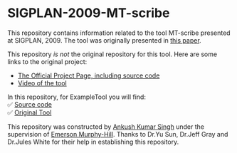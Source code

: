 # SIGPLAN-2009-MT-scribe
This repository contains information related to the tool MT-scribe presented at SIGPLAN, 2009. The tool was originally presented in [this paper](http://dl.acm.org/citation.cfm?doid=1639950.1640029).

This repository _is not_ the original repository for this tool. Here are some links to the original project:
* [The Official Project Page, including source code](https://cis.uab.edu/softcom/)
* [Video of the tool](https://cis.uab.edu/softcom/mtbd/)

In this repository, for ExampleTool you will find:</br>
:white_check_mark: [Source code](https://cis.uab.edu/softcom/mtbd/)</br>
:white_check_mark: [Original Tool](https://cis.uab.edu/softcom/mtbd/)</br>

This repository was constructed by [Ankush Kumar Singh](https://github.com/asingh21) under the supervision of [Emerson Murphy-Hill](https://github.com/CaptainEmerson). Thanks to Dr.Yu Sun, Dr.Jeff Gray and Dr.Jules White for their help in establishing this repository.
